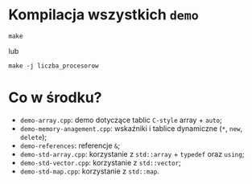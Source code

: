 
# Kompilacja wszystkich `demo`

```
make
```
lub
```
make -j liczba_procesorow
```

# Co w środku?

 * `demo-array.cpp`: demo dotyczące tablic `C-style` array + `auto`;
 * `demo-memory-anagement.cpp`: wskaźniki i tablice dynamiczne (`*`, `new`, `delete`);
 * `demo-references`: referencje `&`;
 * `demo-std-array.cpp`: korzystanie z `std::array` + `typedef` oraz `using`;
 * `demo-std-vector.cpp`: korzystanie z `std::vector`;
 * `demo-std-map.cpp`: korzystanie z `std::map`.

